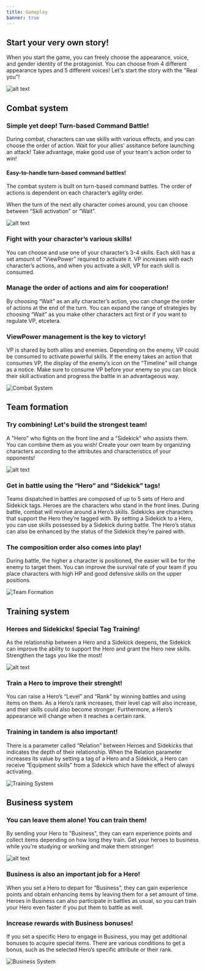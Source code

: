 ```yaml
---
title: Gameplay
banner: true
---
```

## Start your very own story!

When you start the game, you can freely choose the appearance, voice, and gender identity of the protagonist.
You can choose from 4 different appearance types and 5 different voices!
Let's start the story with the "Real you"!

![alt text](https://liveahero-wiki.github.io/blob/master/assets/img/uipage_1.png)

## Combat system

### Simple yet deep! Turn-based Command Battle!

During combat, characters can use skills with various effects, and you can choose the order of action. Wait for your allies' assitance before launching an attack! Take advantage, make good use of your team's action order to win!

#### Easy-to-handle turn-based command battles!

The combat system is built on turn-based command battles.
The order of actions is dependent on each character’s agility order.

When the turn of the next ally character comes around, you can choose between “Skill activation” or “Wait”.

![alt text](https://liveahero-wiki.github.io/blob/master/assets/img/uipage_3.png)

### Fight with your character’s various skills!

You can choose and use one of your character’s 3-4 skills.
Each skill has a set amount of “ViewPower” required to activate it.
VP increases with each character’s actions, and when you activate a skill, VP for each skill is consumed.

### Manage the order of actions and aim for cooperation!

By choosing “Wait” as an ally character’s action, you can change the order of actions at the end of the turn.
You can expand the range of strategies by choosing “Wait” as you make other characters act first or if you want to regulate VP, etcetera.

### ViewPower management is the key to victory!

VP is shared by both allies and enemies. Depending on the enemy, VP could be consumed to activate powerful skills.
If the enemy takes an action that consumes VP, the display of the enemy’s icon on the “Timeline” will change as a notice.
Make sure to consume VP before your enemy so you can block their skill activation and progress the battle in an advantageous way.

![Combat System](https://liveahero-wiki.github.io/assets/img/systempage_1.png)

## Team formation

### Try combining! Let's build the strongest team!

A "Hero" who fights on the front line and a "Sidekick" who assists them. You can combine them as you wish! Create your own team by organizing characters according to the attributes and characteristics of your opponents!

![alt text](https://liveahero-wiki.github.io/blob/master/assets/img/uipage_2.png)

### Get in battle using the “Hero” and “Sidekick” tags!

Teams dispatched in battles are composed of up to 5 sets of Hero and Sidekick tags.
Heroes are the characters who stand in the front lines. During battle, combat will revolve around a Hero’s skills.
Sidekicks are characters that support the Hero they’re tagged with.
By setting a Sidekick to a Hero, you can use skills possessed by a Sidekick during battle. The Hero’s status can also be enhanced by the status of the Sidekick they’re paired with. 

### The composition order also comes into play!

During battle, the higher a character is positioned, the easier will be for the enemy to target them.
You can improve the survival rate of your team if you place characters with high HP and good defensive skills on the upper positions.

![Team Formation](https://liveahero-wiki.github.io/assets/img/systempage_2.png)

## Training system

### Heroes and Sidekicks! Special Tag Training!

As the relationship between a Hero and a Sidekick deepens, the Sidekick can improve the ability to support the Hero and grant the Hero new skills. Strengthen the tags you like the most!

![alt text](https://liveahero-wiki.github.io/blob/master/assets/img/uipage_5.png)

### Train a Hero to improve their strenght!

You can raise a Hero’s “Level” and “Rank” by winning battles and using items on them.
As a Hero’s rank increases, their level cap will also increase, and their skills could also become stronger.
Furthermore, a Hero’s appearance will change when it reaches a certain rank.

### Training in tandem is also important!

There is a parameter called “Relation” between Heroes and Sidekicks that indicates the depth of their relationship.
When the Relation parameter increases its value by setting a tag of a Hero and a Sidekick, a Hero can receive “Equipment skills” from a Sidekick which have the effect of always activating.

![Training System](https://liveahero-wiki.github.io/assets/img/systempage_3.png)

## Business system

### You can leave them alone! You can train them!

By sending your Hero to "Business", they can earn experience points and collect items depending on how long they train. Get your heroes to business while you're studying or working and make them stronger!

![alt text](https://liveahero-wiki.github.io/blob/master/assets/img/uipage_4.png)

### Business is also an important job for a Hero!

When you set a Hero to depart for “Business”, they can gain experience points and obtain enhancing items by leaving them for a set amount of time. 
Heroes in Business can also participate in battles as usual, so you can train your Hero even faster if you put them to battle as well.

### Increase rewards with Business bonuses!

If you set a specific Hero to engage in Business, you may get additional bonuses to acquire special items.
There are various conditions to get a bonus, such as the selected Hero’s specific attribute or their rank.

![Business System](https://liveahero-wiki.github.io/assets/img/systempage_4.png)
